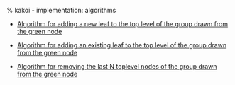 % kakoi - implementation: algorithms

- [Algorithm for adding a new leaf to the top level of the group drawn from the
  green node](algo-new-leaf-toplevel.html)
  
- [Algorithm for adding an existing leaf to the top level of the group drawn
  from the green node](algo-existing-leaf-toplevel.html)

- [Algorithm for removing the last N toplevel nodes of the group drawn from the
  green node](algo-remove-n-toplevel.html)
